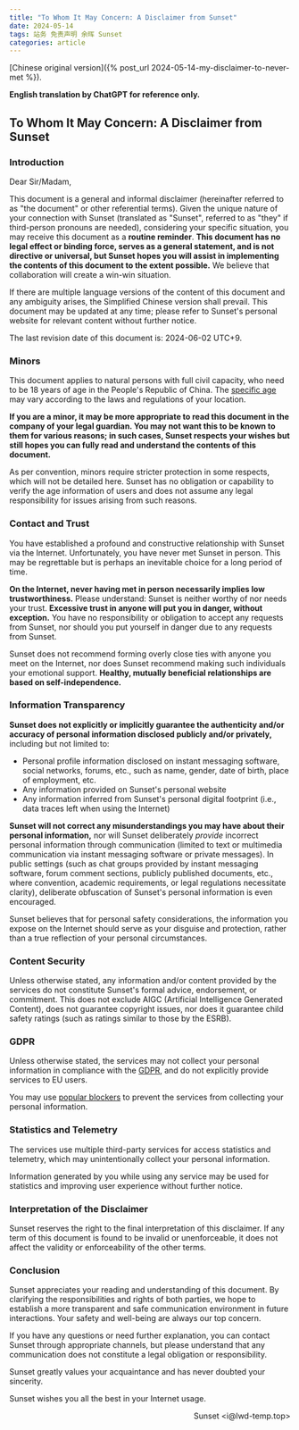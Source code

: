 ```yaml
---
title: "To Whom It May Concern: A Disclaimer from Sunset"
date: 2024-05-14
tags: 站务 免责声明 余晖 Sunset
categories: article
---
```


[Chinese original version]({% post_url 2024-05-14-my-disclaimer-to-never-met %}).

<!--
Prompt: 请使用严谨的法律用语将提供的Markdown文档翻译为英文，不要增加或减少文本，保留Markdown格式。
-->

**English translation by ChatGPT for reference only.**

## To Whom It May Concern: A Disclaimer from Sunset

### Introduction

Dear Sir/Madam,

This document is a general and informal disclaimer (hereinafter referred to as "the document" or other referential terms). Given the unique nature of your connection with Sunset (translated as "Sunset", referred to as "they" if third-person pronouns are needed), considering your specific situation, you may receive this document as a **routine reminder**. **This document has no legal effect or binding force, serves as a general statement, and is not directive or universal, but Sunset hopes you will assist in implementing the contents of this document to the extent possible.** We believe that collaboration will create a win-win situation.

If there are multiple language versions of the content of this document and any ambiguity arises, the Simplified Chinese version shall prevail. This document may be updated at any time; please refer to Sunset's personal website for relevant content without further notice.

The last revision date of this document is: 2024-06-02 UTC+9.

### Minors

This document applies to natural persons with full civil capacity, who need to be 18 years of age in the People's Republic of China. The [specific age](https://en.wikipedia.org/wiki/Age_of_majority) may vary according to the laws and regulations of your location.

**If you are a minor, it may be more appropriate to read this document in the company of your legal guardian. You may not want this to be known to them for various reasons; in such cases, Sunset respects your wishes but still hopes you can fully read and understand the contents of this document.**

As per convention, minors require stricter protection in some respects, which will not be detailed here. Sunset has no obligation or capability to verify the age information of users and does not assume any legal responsibility for issues arising from such reasons.

### Contact and Trust

You have established a profound and constructive relationship with Sunset via the Internet. Unfortunately, you have never met Sunset in person. This may be regrettable but is perhaps an inevitable choice for a long period of time.

**On the Internet, never having met in person necessarily implies low trustworthiness.** Please understand: Sunset is neither worthy of nor needs your trust. **Excessive trust in anyone will put you in danger, without exception.** You have no responsibility or obligation to accept any requests from Sunset, nor should you put yourself in danger due to any requests from Sunset.

Sunset does not recommend forming overly close ties with anyone you meet on the Internet, nor does Sunset recommend making such individuals your emotional support. **Healthy, mutually beneficial relationships are based on self-independence.**

### Information Transparency

**Sunset does not explicitly or implicitly guarantee the authenticity and/or accuracy of personal information disclosed publicly and/or privately,** including but not limited to:

- Personal profile information disclosed on instant messaging software, social networks, forums, etc., such as name, gender, date of birth, place of employment, etc.
- Any information provided on Sunset's personal website
- Any information inferred from Sunset's personal digital footprint (i.e., data traces left when using the Internet)

**Sunset will not correct any misunderstandings you may have about their personal information,** nor will Sunset deliberately _provide_ incorrect personal information through communication (limited to text or multimedia communication via instant messaging software or private messages). In public settings (such as chat groups provided by instant messaging software, forum comment sections, publicly published documents, etc., where convention, academic requirements, or legal regulations necessitate clarity), deliberate obfuscation of Sunset's personal information is even encouraged.

Sunset believes that for personal safety considerations, the information you expose on the Internet should serve as your disguise and protection, rather than a true reflection of your personal circumstances.

### Content Security

Unless otherwise stated, any information and/or content provided by the services do not constitute Sunset's formal advice, endorsement, or commitment. This does not exclude AIGC (Artificial Intelligence Generated Content), does not guarantee copyright issues, nor does it guarantee child safety ratings (such as ratings similar to those by the ESRB).

### GDPR

Unless otherwise stated, the services may not collect your personal information in compliance with the [GDPR](https://gdpr-info.eu/), and do not explicitly provide services to EU users.

You may use [popular blockers](https://github.com/gorhill/uBlock) to prevent the services from collecting your personal information.

### Statistics and Telemetry

The services use multiple third-party services for access statistics and telemetry, which may unintentionally collect your personal information.

Information generated by you while using any service may be used for statistics and improving user experience without further notice.

### Interpretation of the Disclaimer

Sunset reserves the right to the final interpretation of this disclaimer. If any term of this document is found to be invalid or unenforceable, it does not affect the validity or enforceability of the other terms.

### Conclusion

Sunset appreciates your reading and understanding of this document. By clarifying the responsibilities and rights of both parties, we hope to establish a more transparent and safe communication environment in future interactions. Your safety and well-being are always our top concern.

If you have any questions or need further explanation, you can contact Sunset through appropriate channels, but please understand that any communication does not constitute a legal obligation or responsibility.

Sunset greatly values your acquaintance and has never doubted your sincerity.

Sunset wishes you all the best in your Internet usage.

<p align="right">Sunset &lt;i@lwd-temp.top&gt;</p>
